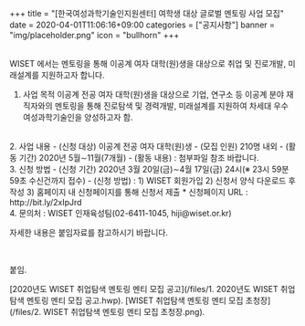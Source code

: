 +++
title = "[한국여성과학기술인지원센터] 여학생 대상 글로벌 멘토링 사업 모집"
date = 2020-04-01T11:06:16+09:00
categories = ["공지사항"]
banner = "img/placeholder.png"
icon = "bullhorn"
+++
<!--more-->

<br>
WISET 에서는 멘토링을 통해 이공계 여자 대학(원)생을 대상으로 취업 및 진로개발, 미래설계를 지원하고자 합니다.
<br>

1. 사업 목적
이공계 전공 여자 대학(원)생을 대상으로 기업, 연구소 등 이공계 분야 재직자와의 멘토링을 통해 진로탐색 및 경력개발, 미래설계를 지원하여 차세대 우수 여성과학기술인을 양성하고자 함.
<br>
2. 사업 내용
- (신청 대상) 이공계 전공 여자 대학(원)생
- (모집 인원) 210명 내외
- (활동 기간) 2020년 5월∼11월(7개월)
- (활동 내용)
  :  첨부파일 참조 바랍니다.
<br>
3. 신청 방법
- (신청 기간) 2020년 3월 20일(금)∼4월 17일(금) 24시(※ 23시 59분 59초 수신건까지 접수)
- (신청 방법)
  : 1) WISET 회원가입
    2) 신청서 양식 다운로드 후 작성
    3) 홈페이지 내 신청페이지를 통해 신청서 제출
    * 신청페이지 URL : http://bit.ly/2xIpJrd
<br>
4. 문의처 : WISET 인재육성팀(02-6411-1045, hiji@wiset.or.kr)

<br>

자세한 내용은 붙임자료를 참고하시기 바랍니다.

<br>

붙임.

[2020년도 WISET 취업탐색 멘토링 멘티 모집 공고](/files/1. 2020년도 WISET 취업탐색 멘토링 멘티 모집 공고.hwp).
[WISET 취업탐색 멘토링 멘티 모집 초청장](/files/2. WISET 취업탐색 멘토링 멘티 모집 초청장.png).
